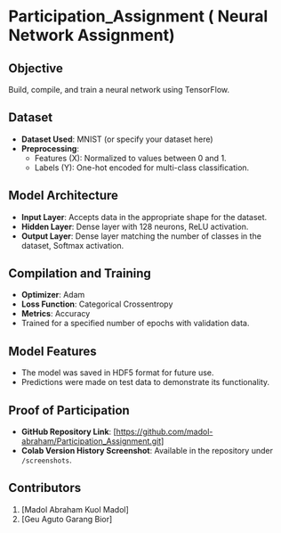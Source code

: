 # Participation_Assignment ( Neural Network Assignment)

## Objective
Build, compile, and train a neural network using TensorFlow.

## Dataset
- **Dataset Used**: MNIST (or specify your dataset here)
- **Preprocessing**:
  - Features (X): Normalized to values between 0 and 1.
  - Labels (Y): One-hot encoded for multi-class classification.

## Model Architecture
- **Input Layer**: Accepts data in the appropriate shape for the dataset.
- **Hidden Layer**: Dense layer with 128 neurons, ReLU activation.
- **Output Layer**: Dense layer matching the number of classes in the dataset, Softmax activation.

## Compilation and Training
- **Optimizer**: Adam
- **Loss Function**: Categorical Crossentropy
- **Metrics**: Accuracy
- Trained for a specified number of epochs with validation data.

## Model Features
- The model was saved in HDF5 format for future use.
- Predictions were made on test data to demonstrate its functionality.

## Proof of Participation
- **GitHub Repository Link**: [https://github.com/madol-abraham/Participation_Assignment.git]
- **Colab Version History Screenshot**: Available in the repository under `/screenshots`.

## Contributors
1. [Madol Abraham Kuol Madol]  
2. [Geu Aguto Garang Bior]
